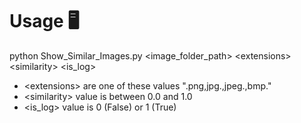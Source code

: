 # Usage 🖥

python Show_Similar_Images.py &lt;image_folder_path&gt; &lt;extensions&gt; &lt;similarity&gt; &lt;is_log&gt;

- &lt;extensions&gt; are one of these values ".png,jpg.,jpeg.,bmp."<br/>
- &lt;similarity&gt; value is between 0.0 and 1.0
- &lt;is_log&gt; value is 0 (False) or 1 (True)
